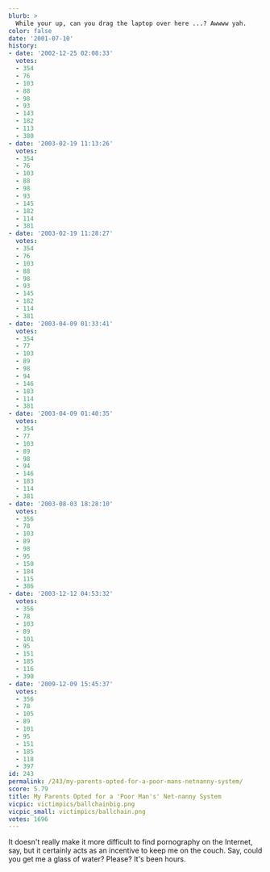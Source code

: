 ```yaml
---
blurb: >
  While your up, can you drag the laptop over here ...? Awwww yah.
color: false
date: '2001-07-10'
history:
- date: '2002-12-25 02:08:33'
  votes:
  - 354
  - 76
  - 103
  - 88
  - 98
  - 93
  - 143
  - 182
  - 113
  - 380
- date: '2003-02-19 11:13:26'
  votes:
  - 354
  - 76
  - 103
  - 88
  - 98
  - 93
  - 145
  - 182
  - 114
  - 381
- date: '2003-02-19 11:28:27'
  votes:
  - 354
  - 76
  - 103
  - 88
  - 98
  - 93
  - 145
  - 182
  - 114
  - 381
- date: '2003-04-09 01:33:41'
  votes:
  - 354
  - 77
  - 103
  - 89
  - 98
  - 94
  - 146
  - 183
  - 114
  - 381
- date: '2003-04-09 01:40:35'
  votes:
  - 354
  - 77
  - 103
  - 89
  - 98
  - 94
  - 146
  - 183
  - 114
  - 381
- date: '2003-08-03 18:28:10'
  votes:
  - 356
  - 78
  - 103
  - 89
  - 98
  - 95
  - 150
  - 184
  - 115
  - 386
- date: '2003-12-12 04:53:32'
  votes:
  - 356
  - 78
  - 103
  - 89
  - 101
  - 95
  - 151
  - 185
  - 116
  - 390
- date: '2009-12-09 15:45:37'
  votes:
  - 356
  - 78
  - 105
  - 89
  - 101
  - 95
  - 151
  - 185
  - 118
  - 397
id: 243
permalink: /243/my-parents-opted-for-a-poor-mans-netnanny-system/
score: 5.79
title: My Parents Opted for a 'Poor Man's' Net-nanny System
vicpic: victimpics/ballchainbig.png
vicpic_small: victimpics/ballchain.png
votes: 1696
---
```


It doesn't really make it more difficult to find pornography on the
Internet, say, but it certainly acts as an incentive to keep me on the
couch. Say, could you get me a glass of water? Please? It's been hours.